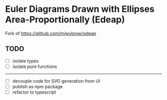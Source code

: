 # Euler Diagrams Drawn with Ellipses Area-Proportionally (Edeap)

Fork of https://github.com/mjwybrow/edeap

## TODO

- [ ] isolate types
- [ ] isolate pure functions

----

- [ ] decouple code for SVG generation from UI
- [ ] publish as npm package
- [ ] refactor to typescript
